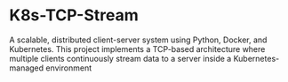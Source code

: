 # K8s-TCP-Stream
A scalable, distributed client-server system using Python, Docker, and Kubernetes. This project implements a TCP-based architecture where multiple clients continuously stream data to a server inside a Kubernetes-managed environment
